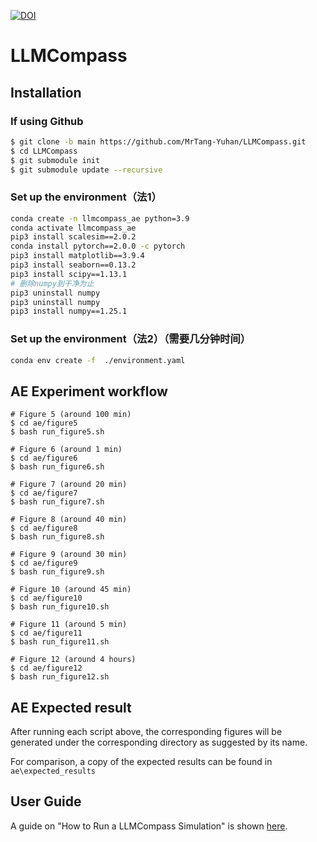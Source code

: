 [![DOI](https://zenodo.org/badge/779008229.svg)](https://zenodo.org/doi/10.5281/zenodo.10892431)

# LLMCompass

## Installation

### If using Github
```bash
$ git clone -b main https://github.com/MrTang-Yuhan/LLMCompass.git
$ cd LLMCompass
$ git submodule init
$ git submodule update --recursive
```

### Set up the environment（法1）

```bash
conda create -n llmcompass_ae python=3.9
conda activate llmcompass_ae
pip3 install scalesim==2.0.2
conda install pytorch==2.0.0 -c pytorch
pip3 install matplotlib==3.9.4
pip3 install seaborn==0.13.2
pip3 install scipy==1.13.1
# 删除numpy到干净为止
pip3 uninstall numpy
pip3 uninstall numpy
pip3 install numpy==1.25.1
```
### Set up the environment（法2）（需要几分钟时间）
```bash
conda env create -f  ./environment.yaml
```

## AE Experiment workflow
```
# Figure 5 (around 100 min) 
$ cd ae/figure5
$ bash run_figure5.sh 

# Figure 6 (around 1 min)
$ cd ae/figure6
$ bash run_figure6.sh

# Figure 7 (around 20 min)
$ cd ae/figure7
$ bash run_figure7.sh

# Figure 8 (around 40 min)
$ cd ae/figure8
$ bash run_figure8.sh

# Figure 9 (around 30 min)
$ cd ae/figure9
$ bash run_figure9.sh

# Figure 10 (around 45 min)
$ cd ae/figure10
$ bash run_figure10.sh

# Figure 11 (around 5 min) 
$ cd ae/figure11
$ bash run_figure11.sh

# Figure 12 (around 4 hours) 
$ cd ae/figure12
$ bash run_figure12.sh
```

## AE Expected result

After running each script above, the corresponding figures
will be generated under the corresponding directory as suggested by its name.

For comparison, a copy of the expected results can be found in `ae\expected_results`


## User Guide

A guide on "How to Run a LLMCompass Simulation" is shown [here](./docs/run.md).
